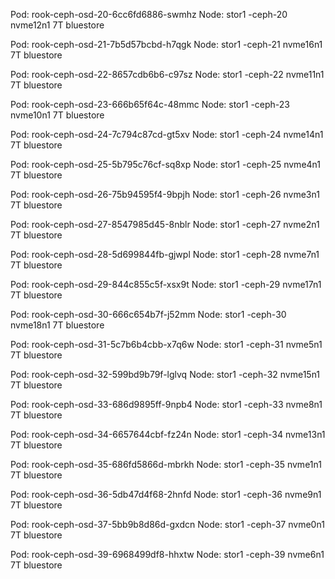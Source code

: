 

Pod:  rook-ceph-osd-20-6cc6fd6886-swmhz
Node: stor1
-ceph-20 nvme12n1 7T bluestore

Pod:  rook-ceph-osd-21-7b5d57bcbd-h7qgk
Node: stor1
-ceph-21 nvme16n1 7T bluestore

Pod:  rook-ceph-osd-22-8657cdb6b6-c97sz
Node: stor1
-ceph-22 nvme11n1 7T bluestore

Pod:  rook-ceph-osd-23-666b65f64c-48mmc
Node: stor1
-ceph-23 nvme10n1 7T bluestore

Pod:  rook-ceph-osd-24-7c794c87cd-gt5xv
Node: stor1
-ceph-24 nvme14n1 7T bluestore

Pod:  rook-ceph-osd-25-5b795c76cf-sq8xp
Node: stor1
-ceph-25 nvme4n1 7T bluestore

Pod:  rook-ceph-osd-26-75b94595f4-9bpjh
Node: stor1
-ceph-26 nvme3n1 7T bluestore

Pod:  rook-ceph-osd-27-8547985d45-8nblr
Node: stor1
-ceph-27 nvme2n1 7T bluestore

Pod:  rook-ceph-osd-28-5d699844fb-gjwpl
Node: stor1
-ceph-28 nvme7n1 7T bluestore

Pod:  rook-ceph-osd-29-844c855c5f-xsx9t
Node: stor1
-ceph-29 nvme17n1 7T bluestore


Pod:  rook-ceph-osd-30-666c654b7f-j52mm
Node: stor1
-ceph-30 nvme18n1 7T bluestore

Pod:  rook-ceph-osd-31-5c7b6b4cbb-x7q6w
Node: stor1
-ceph-31 nvme5n1 7T bluestore

Pod:  rook-ceph-osd-32-599bd9b79f-lglvq
Node: stor1
-ceph-32 nvme15n1 7T bluestore

Pod:  rook-ceph-osd-33-686d9895ff-9npb4
Node: stor1
-ceph-33 nvme8n1 7T bluestore

Pod:  rook-ceph-osd-34-6657644cbf-fz24n
Node: stor1
-ceph-34 nvme13n1 7T bluestore

Pod:  rook-ceph-osd-35-686fd5866d-mbrkh
Node: stor1
-ceph-35 nvme1n1 7T bluestore

Pod:  rook-ceph-osd-36-5db47d4f68-2hnfd
Node: stor1
-ceph-36 nvme9n1 7T bluestore

Pod:  rook-ceph-osd-37-5bb9b8d86d-gxdcn
Node: stor1
-ceph-37 nvme0n1 7T bluestore

Pod:  rook-ceph-osd-39-6968499df8-hhxtw
Node: stor1
-ceph-39 nvme6n1 7T bluestore

